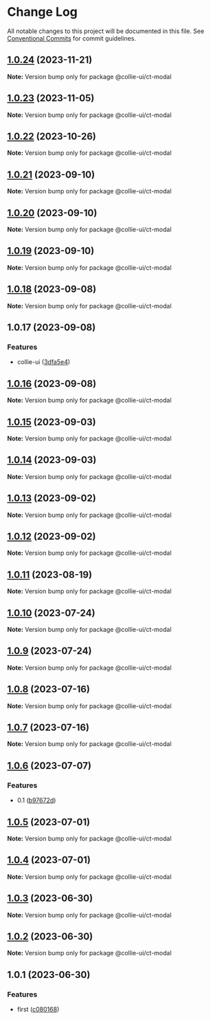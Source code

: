 # Change Log

All notable changes to this project will be documented in this file. See [Conventional Commits](https://conventionalcommits.org) for commit guidelines.

## [1.0.24](https://github.com/border-collie-js/border-collie-ui/compare/@collie-ui/ct-modal@1.0.23...@collie-ui/ct-modal@1.0.24) (2023-11-21)

**Note:** Version bump only for package @collie-ui/ct-modal

## [1.0.23](https://github.com/border-collie-js/border-collie-ui/compare/@collie-ui/ct-modal@1.0.22...@collie-ui/ct-modal@1.0.23) (2023-11-05)

**Note:** Version bump only for package @collie-ui/ct-modal

## [1.0.22](https://github.com/border-collie-js/border-collie-ui/compare/@collie-ui/ct-modal@1.0.21...@collie-ui/ct-modal@1.0.22) (2023-10-26)

**Note:** Version bump only for package @collie-ui/ct-modal

## [1.0.21](https://github.com/border-collie-js/border-collie-ui/compare/@collie-ui/ct-modal@1.0.20...@collie-ui/ct-modal@1.0.21) (2023-09-10)

**Note:** Version bump only for package @collie-ui/ct-modal

## [1.0.20](https://github.com/border-collie-js/border-collie-ui/compare/@collie-ui/ct-modal@1.0.19...@collie-ui/ct-modal@1.0.20) (2023-09-10)

**Note:** Version bump only for package @collie-ui/ct-modal

## [1.0.19](https://github.com/border-collie-js/border-collie-ui/compare/@collie-ui/ct-modal@1.0.18...@collie-ui/ct-modal@1.0.19) (2023-09-10)

**Note:** Version bump only for package @collie-ui/ct-modal

## [1.0.18](https://github.com/border-collie-js/border-collie-ui/compare/@collie-ui/ct-modal@1.0.17...@collie-ui/ct-modal@1.0.18) (2023-09-08)

**Note:** Version bump only for package @collie-ui/ct-modal

## 1.0.17 (2023-09-08)

### Features

- collie-ui ([3dfa5e4](https://github.com/border-collie-js/border-collie-ui/commit/3dfa5e4eadca863919e9ffbb3dfb9ab726977c7e))

## [1.0.16](https://github.com/border-collie-js/border-collie-ui/compare/@collie-ui/ct-modal@1.0.15...@collie-ui/ct-modal@1.0.16) (2023-09-08)

**Note:** Version bump only for package @collie-ui/ct-modal

## [1.0.15](https://github.com/border-collie-js/border-collie-ui/compare/@collie-ui/ct-modal@1.0.14...@collie-ui/ct-modal@1.0.15) (2023-09-03)

**Note:** Version bump only for package @collie-ui/ct-modal

## [1.0.14](https://github.com/border-collie-js/border-collie-ui/compare/@collie-ui/ct-modal@1.0.13...@collie-ui/ct-modal@1.0.14) (2023-09-03)

**Note:** Version bump only for package @collie-ui/ct-modal

## [1.0.13](https://github.com/border-collie-js/border-collie-ui/compare/@collie-ui/ct-modal@1.0.12...@collie-ui/ct-modal@1.0.13) (2023-09-02)

**Note:** Version bump only for package @collie-ui/ct-modal

## [1.0.12](https://github.com/border-collie-js/border-collie-ui/compare/@collie-ui/ct-modal@1.0.11...@collie-ui/ct-modal@1.0.12) (2023-09-02)

**Note:** Version bump only for package @collie-ui/ct-modal

## [1.0.11](https://github.com/border-collie-js/border-collie-ui/compare/@collie-ui/ct-modal@1.0.10...@collie-ui/ct-modal@1.0.11) (2023-08-19)

**Note:** Version bump only for package @collie-ui/ct-modal

## [1.0.10](https://github.com/border-collie-js/border-collie-ui/compare/@collie-ui/ct-modal@1.0.9...@collie-ui/ct-modal@1.0.10) (2023-07-24)

**Note:** Version bump only for package @collie-ui/ct-modal

## [1.0.9](https://github.com/border-collie-js/border-collie-ui/compare/@collie-ui/ct-modal@1.0.8...@collie-ui/ct-modal@1.0.9) (2023-07-24)

**Note:** Version bump only for package @collie-ui/ct-modal

## [1.0.8](https://github.com/border-collie-js/border-collie-ui/compare/@collie-ui/ct-modal@1.0.7...@collie-ui/ct-modal@1.0.8) (2023-07-16)

**Note:** Version bump only for package @collie-ui/ct-modal

## [1.0.7](https://github.com/border-collie-js/border-collie-ui/compare/@collie-ui/ct-modal@1.0.6...@collie-ui/ct-modal@1.0.7) (2023-07-16)

**Note:** Version bump only for package @collie-ui/ct-modal

## [1.0.6](https://github.com/border-collie-js/border-collie-ui/compare/@collie-ui/ct-modal@1.0.5...@collie-ui/ct-modal@1.0.6) (2023-07-07)

### Features

- 0.1 ([b97672d](https://github.com/border-collie-js/border-collie-ui/commit/b97672d7355db24fc8564651cbabeaa4114f3f04))

## [1.0.5](https://github.com/border-collie-js/border-collie-ui/compare/@collie-ui/ct-modal@1.0.4...@collie-ui/ct-modal@1.0.5) (2023-07-01)

**Note:** Version bump only for package @collie-ui/ct-modal

## [1.0.4](https://github.com/border-collie-js/border-collie-ui/compare/@collie-ui/ct-modal@1.0.3...@collie-ui/ct-modal@1.0.4) (2023-07-01)

**Note:** Version bump only for package @collie-ui/ct-modal

## [1.0.3](https://github.com/border-collie-js/border-collie-ui/compare/@collie-ui/ct-modal@1.0.1...@collie-ui/ct-modal@1.0.3) (2023-06-30)

**Note:** Version bump only for package @collie-ui/ct-modal

## [1.0.2](https://github.com/border-collie-js/border-collie-ui/compare/@collie-ui/ct-modal@1.0.1...@collie-ui/ct-modal@1.0.2) (2023-06-30)

**Note:** Version bump only for package @collie-ui/ct-modal

## 1.0.1 (2023-06-30)

### Features

- first ([c080168](https://github.com/border-collie-js/border-collie-ui/commit/c08016812d92193e95c9600e6121a9e57c6a9165))
